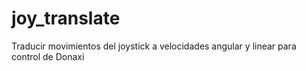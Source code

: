 # joy_translate
Traducir movimientos del joystick a velocidades angular y linear para control de Donaxi
